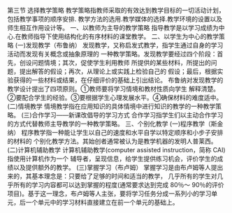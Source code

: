第三节 选择教学策略
教学策略指教师采取的有效达到教学目标的一切活动计划，包括教学事项的顺序安排.
教学方法的选用.教学媒体的选择.教学环境的设置以及师生相互作用设计等。
一、以教师为主导的教学策略
指导教学是以学习成绩为中心.在教师指导下使用结构化的有序材料的课堂教学。
二、以学生为中心的教学策略
(一)发现教学（布鲁纳）
发现教学，又称启发式教学，指学生通过自身的学习活动而发现有关概念或抽象原理的
一种教学策略。发现教学要经过四个阶段：首先，创设问题情境；其次，促使学生利用教师
所提供的某些材料，所提出的问题，提出解答的假设；再次，从理论上或实践上检验自己的
假设；最后，根据实验获得的一些材料或结果，在仔细评价的基础上引出结论。
布鲁纳对发现教学的教学设计提出了四项原则。①教师要将学习情境和教材性质向学生
解释清楚。②要配合学生的经验。③要根据学生心理发展水平。④确保材料的难度适中。
(二)情境教学
情境教学指在应用知识的具体情境中进行知识的教学的一种教学策略。
(三)合作学习——新课改倡导的学习方式
合作学习指学生们以主动合作学习的方式代替教师主导教学的一种教学策略。
三、个别化教学
(一)程序教学（斯金纳）
程序教学指一种能让学生以自己的速度和水平自学以特定顺序和小步子安排的材料的
个别化教学方法。其始创者通常被认为是教学机器的发明人普莱西。
(二)计算机辅助教学
计算机辅助教学(computer assisted instruction，简称 CAI)指使用计算机作为一个
辅导者，呈现信息，给学生提供练习机会，评价学生的成绩以及提供额外的教学。
(三)掌握学习（布卢姆）
掌握学习是由布卢姆等人提出来的，其基本理念是：只要给了足够的时间和适当的教学，
几乎所有的学生对几乎所有的学习内容都可以达到掌握的程度(通常要求达到完成 80％～
90％的评价项目)。基于这一理念，布卢姆等人主张，要将学习任务分成一系列小的学习单
元，后一个单元中的学习材料直接建立在前一个单元的基础上。
